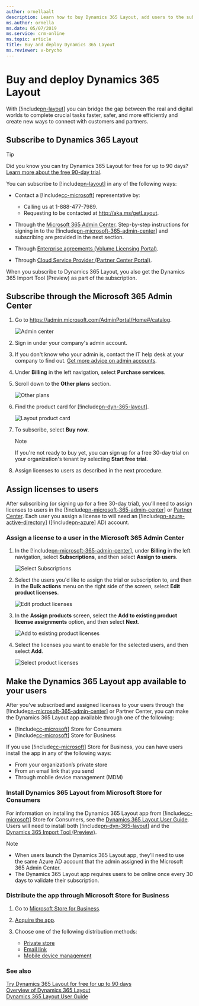 ```yaml
---
author: ornellaalt
description: Learn how to buy Dynamics 365 Layout, add users to the subscription, and deploy the app to users in several different ways
ms.author: ornella
ms.date: 05/07/2019
ms.service: crm-online
ms.topic: article
title: Buy and deploy Dynamics 365 Layout
ms.reviewer: v-brycho
---
```


# Buy and deploy Dynamics 365 Layout

With [!include[pn-layout](../includes/pn-layout.md)] you can bridge the gap between the real and digital worlds to complete crucial tasks faster, safer, and more efficiently and create new ways to connect with customers and partners.

## Subscribe to Dynamics 365 Layout

> [!TIP]
> Did you know you can try Dynamics 365 Layout for free for up to 90 days? [Learn more about the free 90-day trial](try-layout-free.md).

You can subscribe to [!include[pn-layout](../includes/pn-layout.md)] in any of the following ways:

-   Contact a [!include[cc-microsoft](../includes/cc-microsoft.md)] representative by: 
    - Calling us at 1-888-477-7989.
    - Requesting to be contacted at http://aka.ms/getLayout.
    
-   Through the [Microsoft 365 Admin Center](https://admin.microsoft.com/AdminPortal/Home#/catalog). Step-by-step instructions for signing in to the [!include[pn-microsoft-365-admin-center](../includes/pn-microsoft-365-admin-center.md)] and subscribing are provided in the next section.

-   Through [Enterprise agreements (Volume Licensing Portal)](https://www.microsoft.com/licensing/servicecenter/default.aspx).

-   Through [Cloud Service Provider (Partner Center Portal)](https://partner.microsoft.com/en-us/cloud-solution-provider/csp-partner).

When you subscribe to Dynamics 365 Layout, you also get the Dynamics 365 Import Tool (Preview) as part of the subscription.

## Subscribe through the Microsoft 365 Admin Center

1. Go to https://admin.microsoft.com/AdminPortal/Home#/catalog.

   ![Admin center](../media/AdminCenter.png "Admin Center")

2. Sign in under your company's admin account.

3. If you don't know who your admin is, contact the IT help desk at your company to find out. [Get more advice on admin accounts](https://support.office.com/en-us/article/office-365-admin-overview-c7228a3e-061f-4575-b1ef-adf1d1669870?ui=en-US&rs=en-US&ad=US).

4. Under **Billing** in the left navigation, select **Purchase services**.
   
5. Scroll down to the **Other plans** section.

   ![Other plans](../media/OtherPlans.PNG "Select Other plans")
   
6. Find the product card for [!include[pn-dyn-365-layout](../includes/pn-dyn-365-layout.md)].

   ![Layout product card](../media/ProductCard.PNG "Layout product card")
   
7. To subscribe, select **Buy now**.

   > [!NOTE]
   > If you're not ready to buy yet, you can sign up for a free 30-day trial on your organization's tenant by selecting **Start free trial**.  
   
8. Assign licenses to users as described in the next procedure.

## Assign licenses to users

After subscribing (or signing up for a free 30-day trial), you’ll need to assign licenses to users in the [!include[pn-microsoft-365-admin-center](../includes/pn-microsoft-365-admin-center.md)] or [Partner Center](https://partner.microsoft.com/en-us/cloud-solution-provider/csp-partner). Each user you
assign a license to will need an [!include[pn-azure-active-directory](../includes/pn-azure-active-directory.md)] ([!include[pn-azure](../includes/pn-azure.md)] AD) account.

### Assign a license to a user in the Microsoft 365 Admin Center

1. In the [!include[pn-microsoft-365-admin-center](../includes/pn-microsoft-365-admin-center.md)], under **Billing** in the left navigation, select **Subscriptions**, and then select **Assign to users**.

   ![Select Subscriptions](../media/AssignUsers.PNG "Select Subscriptions")
   
2. Select the users you'd like to assign the trial or subscription to, and then in the **Bulk actions** menu on the right side of the screen, select **Edit product licenses**. 

   ![Edit product licenses](../media/EditLicenses.PNG "Edit product licenses")
   
3. In the **Assign products** screen, select the **Add to existing product license assignments** option, and then select **Next**.

   ![Add to existing product licenses](../media/AddProductLicenses.png "Add to existing product licenses")
   
4. Select the licenses you want to enable for the selected users, and then select **Add**.

   ![Select product licenses](../media/SelectLicenses.PNG "Select product licenses")

## Make the Dynamics 365 Layout app available to your users

After you’ve subscribed and assigned licenses to your users through the [!include[pn-microsoft-365-admin-center](../includes/pn-microsoft-365-admin-center.md)] or Partner Center, you can make the Dynamics 365 Layout app available through one of
the following:

-   [!include[cc-microsoft](../includes/cc-microsoft.md)] Store for Consumers
-   [!include[cc-microsoft](../includes/cc-microsoft.md)] Store for Business

If you use [!include[cc-microsoft](../includes/cc-microsoft.md)] Store for Business, you can have users install the app
in any of the following ways:

-   From your organization’s private store
-   From an email link that you send
-   Through mobile device management (MDM)

### Install Dynamics 365 Layout from Microsoft Store for Consumers

For information on installing the Dynamics 365 Layout app from [!include[cc-microsoft](../includes/cc-microsoft.md)] Store for Consumers,
see the [Dynamics 365 Layout User Guide](../layout/user-guide.md). Users will need to install both [!include[pn-dyn-365-layout](../includes/pn-dyn-365-layout.md)] and the [Dynamics 365 Import Tool (Preview)](../layout/user-guide.md).

> [!NOTE]
> <ul><li>When users launch the Dynamics 365 Layout app, they’ll need to use the same Azure AD account that the admin assigned in the Microsoft 365 Admin Center.</li>
> <li>The Dynamics 365 Layout app requires users to be online once every 30 days to validate their subscription.</li></ul>

### Distribute the app through Microsoft Store for Business

1.  Go to [Microsoft Store for Business](https://businessstore.microsoft.com/en-us/store).

2.  [Acquire the app](https://docs.microsoft.com/en-us/microsoft-store/acquire-apps-microsoft-store-for-business).

3.  Choose one of the following distribution methods:

    -   [Private store](https://docs.microsoft.com/en-us/microsoft-store/distribute-apps-from-your-private-store)
    -   [Email link](https://docs.microsoft.com/en-us/microsoft-store/assign-apps-to-employees)
    -   [Mobile device management](https://docs.microsoft.com/en-us/microsoft-store/configure-mdm-provider-microsoft-store-for-business)

### See also
[Try Dynamics 365 Layout for free for up to 90 days](try-layout-free.md)<br/>
[Overview of Dynamics 365 Layout](../layout/index.md)<br/>
[Dynamics 365 Layout User Guide](../layout/user-guide.md)<br/>

